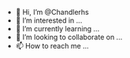 - 👋 Hi, I’m @Chandlerhs
- 👀 I’m interested in ...
- 🌱 I’m currently learning ...
- 💞️ I’m looking to collaborate on ...
- 📫 How to reach me ...

<!---
Chandlerhs/Chandlerhs is a ✨ special ✨ repository because its `README.md` (this file) appears on your GitHub profile.
You can click the Preview link to take a look at your changes.
--->
